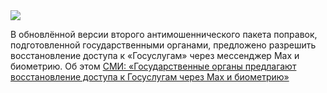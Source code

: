 <!--2025-08-03 10:11:11-->
<div class="yb">
  <div class="rss habr"><img src="https://habrastorage.org/getpro/habr/upload_files/126/29c/5d8/12629c5d80787037f6a9fb756760c0ac.jpg" /><p>В&nbsp;обновлённой версии второго антимошеннического пакета поправок, подготовленной государственными органами, предложено разрешить восстановление доступа к «Госуслугам» через мессенджер Max и биометрию. Об&nbsp;этом <a href="https://www.forbes.ru/tekhnologii/543068-vlasti-predlagaut-vosstanavlivat-akkaunt-na-gosuslugah-cerez-messendzer-max" rel="noopener... <p class="titl"><a href="https://habr.com/ru/news/933538/?utm_source=habrahabr&utm_medium=rss&utm_campaign=933538">СМИ: «Государственные органы предлагают восстановление доступа к Госуслугам через Max и биометрию»</a></p></div>
</div>
